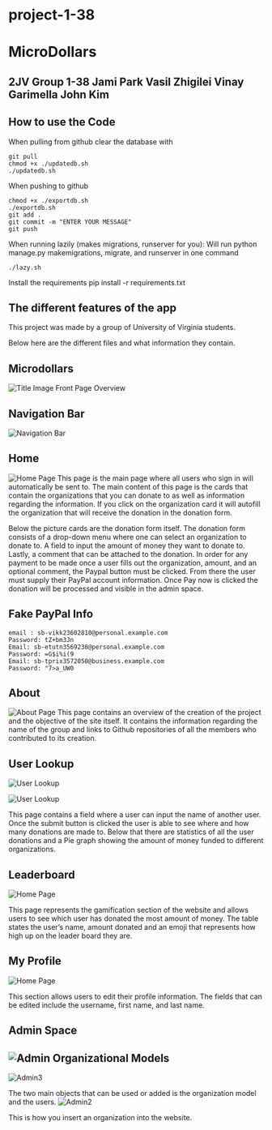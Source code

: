 # project-1-38

MicroDollars
============

2JV Group 1-38
Jami Park Vasil Zhigilei Vinay Garimella John Kim
--------------------------------------------------------


How to use the Code
------------------

When pulling from github clear the database with

    git pull
    chmod +x ./updatedb.sh
    ./updatedb.sh

When pushing to github

    chmod +x ./exportdb.sh
    ./exportdb.sh
    git add .
    git commit -m "ENTER YOUR MESSAGE"
    git push

When running lazily (makes migrations, runserver for you):
Will run python manage.py makemigrations, migrate, and runserver in one command

    ./lazy.sh

Install the requirements
    pip install -r requirements.txt




The different features of the app
---------------------------------

This project was made by a group of University of Virginia students.

Below here are the different files and what information they contain.

Microdollars
-----------
![Title Image](./media/readmeimages/header.png)
Front Page Overview

Navigation Bar
--------------
![Navigation Bar](./media/readmeimages/Navigation.png)

Home
-----
![Home Page](./media/readmeimages/Home.png)
This page is the main page where all users who sign in will automatically be sent to. The main content of this page is the cards that contain the organizations that you can donate to as well as information regarding the information. If you click on the organization card it will autofill the organization that will receive the donation in the donation form.

Below the picture cards are the donation form itself. The donation form consists of a drop-down menu where one can select an organization to donate to. A field to input the amount of money they want to donate to. Lastly, a comment that can be attached to the donation. In order for any payment to be made once a user fills out the organization, amount, and an optional comment, the Paypal button must be clicked. From there the user must supply their PayPal account information. Once Pay now is clicked the donation will be processed and visible in the admin space.

Fake PayPal Info
-------------
    email : sb-vikk23602810@personal.example.com
    Password: tZ+bm3Jn
    Email: sb-etutn3569238@personal.example.com
    Password: =G$i%i(9
    Email: sb-tprix3572050@business.example.com
    Password: "7>a_UW0

About
-----

![About Page](./media/readmeimages/About.png)
This page contains an overview of the creation of the project and the objective of the site itself. It contains the information regarding the name of the group and links to Github repositories of all the members who contributed to its creation.


User Lookup
-----
![User Lookup](./media/readmeimages/Lookup.png)

![User Lookup](./media/readmeimages/Lookup1.png)

This page contains a field where a user can input the name of another user. Once the submit button is clicked the user is able to see where and how many donations are made to. Below that there are statistics of all the user donations and a Pie graph showing the amount of money funded to different organizations.


Leaderboard
-----
![Home Page](./media/readmeimages/Leaderboard.png)

This page represents the gamification section of the website and allows users to see which user has donated the most amount of money. The table states the user’s name, amount donated and an emoji that represents how high up on the leader board they are.

My Profile
----------
![Home Page](./media/readmeimages/Profile.png)

This section allows users to edit their profile information. The fields that can be edited include the username, first name, and last name.


Admin Space
-----------
![Admin](./media/readmeimages/Admin.png)
Organizational Models
---------------------
![Admin3](./media/readmeimages/Admin3.png)


The two main objects that can be used or added is the organization model and the users.
![Admin2](./media/readmeimages/Admin2.png)


This is how you insert an organization into the website.
